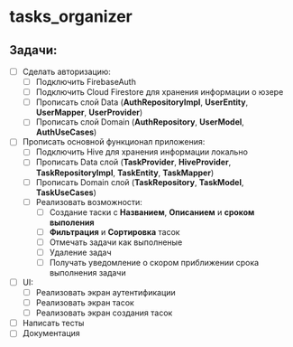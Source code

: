 # tasks_organizer

## Задачи:
  - [ ] Сделать авторизацию:
      - [ ] Подключить FirebaseAuth
      - [ ] Подключить Cloud Firestore для хранения информации о юзере
      - [ ] Прописать слой Data (**AuthRepositoryImpl**, **UserEntity**, **UserMapper**, **UserProvider**)
      - [ ] Прописать слой Domain (**AuthRepository**, **UserModel**, **AuthUseCases**)
  - [ ] Прописать основной функционал приложения:
      - [ ] Подключить Hive для хранения информации локально
      - [ ] Прописать Data слой (**TaskProvider**, **HiveProvider**, **TaskRepositoryImpl**, **TaskEntity**, **TaskMapper**)
      - [ ] Прописать Domain слой (**TaskRepository**, **TaskModel**, **TaskUseCases**)
      - [ ] Реализовать возможности:
          - [ ] Создание таски с **Названием**, **Описанием** и **сроком выполения**
          - [ ] **Фильтрация** и **Сортировка** тасок
          - [ ] Отмечать задачи как выполненые
          - [ ] Удаление задач
          - [ ] Получать уведомление о скором приближении срока выполнения задачи
  - [ ] UI:
      - [ ] Реализовать экран аутентификации
      - [ ] Реализовать экран тасок
      - [ ] Реализовать экран создания тасок
  - [ ] Написать тесты
  - [ ] Документация
